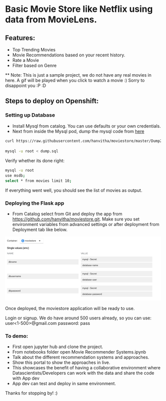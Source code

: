 # Basic Movie Store like Netflix using data from MovieLens.
## Features:
* Top Trending Movies
* Movie Recommendations based on your recent history.
* Rate a Movie
* Filter based on Genre

** Note: This is just a sample project, we do not have any real movies in here. A gif will be played when you click to watch a movie :) Sorry to disappoint you :P :D


## Steps to deploy on Openshift:
### Setting up Database
* Install Mysql from catalog. You can use defaults or your own credentials.
* Next from inside the Mysql pod, dump the mysql code from [here](https://raw.githubusercontent.com/hanvitha/moviestore/master/Dump20191102.sql)
```bash
curl https://raw.githubusercontent.com/hanvitha/moviestore/master/Dump20191102.sql -o dump.sql

mysql -u root < dump.sql
```
Verify whether its done right:
```bash
mysql -u root
use msdb;
select * from movies limit 10;
```
If everything went well, you should see the list of movies as output.

### Deploying the Flask app
* From Catalog select from Git and deploy the app from https://github.com/hanvitha/moviestore.git. Make sure you set environment variables from advanced settings or after deployment from Deployment tab like below.

![Environment_variables](env_screenshot.png)


Once deployed, the moviestore application will be ready to use. 

Login or signup.
We do have around 500 users already, so you can use: user<1-500>@gmail.com
password: pass



### To demo:
* First open jupyter hub and clone the project. 
* From notebooks folder open Movie Recommender Systems.ipynb
* Talk about the different recommendation systems and approaches.
* Show this portal to show the approaches in live.
* This showcases the benefit of having a collaborative environment where Datascientists/Developers can work with the data and share the code with App dev
* App dev can test and deploy in same environment.




Thanks for stopping by! :) 
